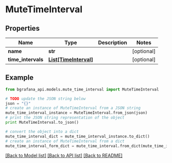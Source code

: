 # MuteTimeInterval


## Properties
Name | Type | Description | Notes
------------ | ------------- | ------------- | -------------
**name** | **str** |  | [optional] 
**time_intervals** | [**List[TimeInterval]**](TimeInterval.md) |  | [optional] 

## Example

```python
from bgrafana_api.models.mute_time_interval import MuteTimeInterval

# TODO update the JSON string below
json = "{}"
# create an instance of MuteTimeInterval from a JSON string
mute_time_interval_instance = MuteTimeInterval.from_json(json)
# print the JSON string representation of the object
print MuteTimeInterval.to_json()

# convert the object into a dict
mute_time_interval_dict = mute_time_interval_instance.to_dict()
# create an instance of MuteTimeInterval from a dict
mute_time_interval_form_dict = mute_time_interval.from_dict(mute_time_interval_dict)
```
[[Back to Model list]](../README.md#documentation-for-models) [[Back to API list]](../README.md#documentation-for-api-endpoints) [[Back to README]](../README.md)


